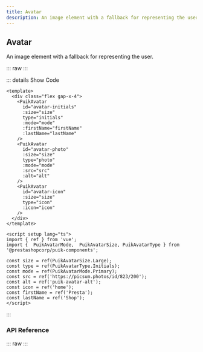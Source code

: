 ```yaml
---
title: Avatar
description: An image element with a fallback for representing the user.
---
```

<script setup>
  import Avatar from '@vitepress/components/Avatar.vue';
  import DataAttributes from '@vitepress/components/DataAttributes.vue';
  import ComponentOverview from '@vitepress/components/ComponentOverview.vue';

  const attributes = [
    {
      prop: 'id',
      default: 'undefined',
      type: 'string',
      description: 'Prop which will correspond to the component\'s html id attribute. NB: must not start with a number',
      required: false
    },
    {
      prop: 'mode',
      default: 'primary',
      type: 'PuikAvatarMode',
      details: `
export enum PuikAvatarMode {
  Primary = 'primary',
  Reverse = 'reverse',
}
      `,
      description: 'Two possible variations (primary and reverse) : depending on a dark or light background of the container where the avatar is placed',
      required: false
    },
    {
      prop: 'size',
      default: 'medium',
      type: 'PuikAvatarSize',
      details: `
enum PuikAvatarSize {
  Small = 'small',
  Medium = 'medium',
  Large = 'large',
  Jumbo = 'jumbo',
}
      `,
      description: 'Size variants of avatar component (small, medium, large, jumbo)',
      required: false
    },
    {
      prop: 'type',
      default: 'initials',
      type: 'PuikAvatarType',
      details: `
enum PuikAvatarType {
  Photo = 'photo',
  Icon = 'icon',
  Initials = 'initials',
}
      `,
      description: 'Content type of avatar (initials, image or icon)',
      required: false
    },
    {
      prop: 'icon',
      default: 'undefined',
      type: 'string',
      description: 'Sets the icon name (from Material Symbols: https://fonts.google.com/icons)',
      required: false
    },
    {
      prop: 'src',
      default: 'undefined',
      type: 'string',
      description: 'Image source if avatar type is set to "photo"',
      required: false
    },
    {
      prop: 'alt',
      default: 'undefined',
      type: 'string',
      description: 'Image alt attribute if avatar type prop is set to "photo"',
      required: false
    },
    {
      prop: 'ariaLabel',
      default: 'undefined',
      type: 'string',
      description: 'Sets the aria-label attribute for accessibility',
      required: false
    },
    {
      prop: 'firstName',
      default: '\'\'',
      type: 'string',
      description: 'If avatar type prop is set to "initials". The "initials" type is composed of two letters max (first letter of firstName prop corresponds to the first). NB: if the lastName prop is missing then the initials will be the first two letters of the firstName prop in the case where the singleInitial prop is false. Special characters are removed',
      required: false
    },
    {
      prop: 'lastName',
      default: '\'\'',
      type: 'string',
      description: 'If avatar type prop is set to "initials". The "initials" type is composed of two letters max (first letter of lastName corresponds to the last). NB : if the firstName prop is missing then the initials will be the first two letters of the lastName prop in the case where the singleInitial prop is false. Special characters are removed.',
      required: false
    },
    {
      prop: 'singleInitial',
      default: 'undefined',
      type: 'boolean',
      description: 'Initials match a single letter (first letter of firstName. If the firstName conditions are not met this is the first letter of lastName). NB: if the conditions for the firstName and lastName props are not met then the default value is "P" (singleInitial set to true) or "PS" (singleInitial set to false)',
      required: false
    },
    {
      prop: 'dataTest',
      default: 'undefined',
      type: 'string',
      description: 'Sets the data-test attribute for the avatar `image-${dataTest}` `icon-${dataTest}` `initials-${dataTest}`',
      required: false
    }
  ];
</script>

## Avatar

An image element with a fallback for representing the user.

::: raw
<ComponentOverview>
  <Avatar />
</ComponentOverview>
:::

::: details Show Code

```vue
<template>
  <div class="flex gap-x-4">
    <PuikAvatar
      id="avatar-initials"
      :size="size"
      type="initials"
      :mode="mode"
      :firstName="firstName"
      :lastName="lastName"
    />
    <PuikAvatar
      id="avatar-photo"
      :size="size"
      type="photo"
      :mode="mode"
      :src="src"
      :alt="alt"
    />
    <PuikAvatar
      id="avatar-icon"
      :size="size"
      type="icon"
      :icon="icon"
    />
  </div>
</template>

<script setup lang="ts">
import { ref } from 'vue';
import {  PuikAvatarMode,  PuikAvatarSize, PuikAvatarType } from '@prestashopcorp/puik-components';

const size = ref(PuikAvatarSize.Large);
const type = ref(PuikAvatarType.Initials);
const mode = ref(PuikAvatarMode.Primary);
const src = ref('https://picsum.photos/id/823/200');
const alt = ref('puik-avatar-alt');
const icon = ref('home');
const firstName = ref('Presta');
const lastName = ref('Shop');
</script>
```

:::

### API Reference

::: raw
<DataAttributes :attributes="attributes" />
:::
